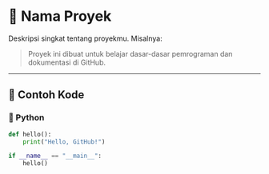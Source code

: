 # 🚀 Nama Proyek

Deskripsi singkat tentang proyekmu. Misalnya:  
> Proyek ini dibuat untuk belajar dasar-dasar pemrograman dan dokumentasi di GitHub.

---

## 📘 Contoh Kode

### 🔹 Python
```python
def hello():
    print("Hello, GitHub!")

if __name__ == "__main__":
    hello()
